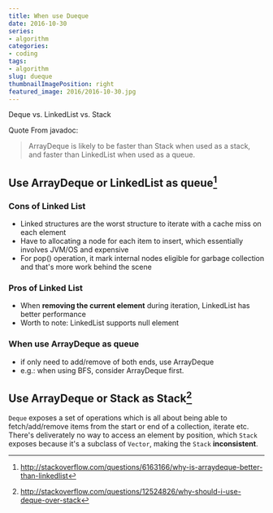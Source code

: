 ```yaml
---
title: When use Dueque
date: 2016-10-30
series:
- algorithm
categories:
- coding
tags:
- algorithm
slug: dueque
thumbnailImagePosition: right
featured_image: 2016/2016-10-30.jpg
---
```


Deque vs. LinkedList vs. Stack
<!--more-->

Quote From javadoc:

> ArrayDeque is likely to be faster than Stack when used as a stack, and faster than LinkedList when used as a queue.

## Use ArrayDeque or LinkedList as queue[^0]

### Cons of Linked List
 * Linked structures are the worst structure to iterate with a cache miss on each element
 * Have to allocating a node for each item to insert, which essentially involves JVM/OS and expensive
 * For pop() operation, it mark internal nodes eligible for garbage collection and that's more work behind the scene

### Pros of Linked List
  * When **removing the current element** during iteration, LinkedList has better performance
  * Worth to note: LinkedList supports null element

### When use ArrayDeque as queue
  * if only need to add/remove of both ends, use ArrayDeque
  * e.g.: when using BFS, consider ArrayDeque first.

## Use ArrayDeque or Stack as Stack[^1]

`Deque` exposes a set of operations which is all about being able to fetch/add/remove items from the start or end of a collection, iterate etc. There's deliverately no way to access an element by position, which `Stack` exposes because it's a subclass of `Vector`, making the `Stack` **inconsistent**.

[^0]: <http://stackoverflow.com/questions/6163166/why-is-arraydeque-better-than-linkedlist>
[^1]: <http://stackoverflow.com/questions/12524826/why-should-i-use-deque-over-stack>
